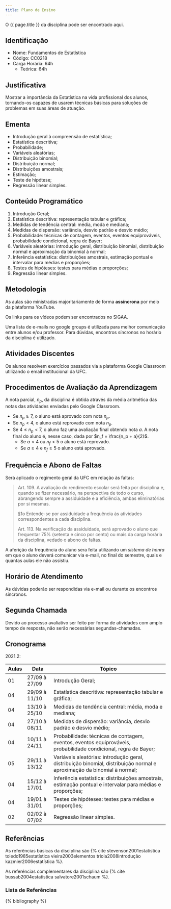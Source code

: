 ```yaml
---
title: Plano de Ensino
---
```


O {{ page.title }} da disciplina pode ser encontrado aqui.

## Identificação

- Nome: Fundamentos de Estatística
- Código: CC0218
- Carga Horária: 64h
  - Teórica: 64h

## Justificativa

Mostrar a importância da Estatística na vida profissional dos alunos, tornando-os capazes de usarem técnicas básicas para soluções de problemas em suas áreas de atuação.

## Ementa

- Introdução geral à compreensão de estatística;
- Estatística descritiva;
- Probabilidade;
- Variáveis aleatórias;
- Distribuição binomial;
- Distribuição normal;
- Distribuições amostrais;
- Estimação;
- Teste de hipótese;
- Regressão linear simples.

## Conteúdo Programático

1. Introdução Geral;
2. Estatística descritiva: representação tabular e gráfica;
3. Medidas de tendência central: média, moda e mediana;
4. Medidas de dispersão: variância, desvio padrão e desvio médio;
5. Probabilidade: técnicas de contagem, eventos, eventos equiprováveis, probabilidade condicional, regra de Bayer;
6. Variáveis aleatórias: introdução geral, distribuição binomial, distribuição normal e aproximação da binomial à normal;
7. Inferência estatística: distribuições amostrais, estimação pontual e intervalar para médias e proporções;
8. Testes de hipóteses: testes para médias e proporções;
9. Regressão linear simples.

## Metodologia

As aulas são ministradas majoritariamente de forma **assíncrona** por meio da plataforma YouTube.

Os links para os vídeos podem ser encontrados no SIGAA.

Uma lista de e-mails no google groups é utilizada para melhor comunicação entre alunos e/ou professor.
Para dúvidas, encontros síncronos no horário da disciplina é utilizado.

## Atividades Discentes

Os alunos resolvem exercícios passados via a plataforma Google Classroom utilizando o email institucional da UFC.

## Procedimentos de Avaliação da Aprendizagem

A nota parcial, $n_p$, da disciplina é obtida através da média aritmética das notas das atividades enviadas pelo Google Classroom.

- Se $n_p \geq 7$, o aluno está aprovado com nota $n_p$.
- Se $n_p < 4$, o aluno está reprovado com nota $n_p$.
- Se $4 \leq n_p < 7$, o aluno faz uma avaliação final obtendo nota $a$.
  A nota final do aluno é, nesse caso, dada por $n_f = \frac{n_p + a}{2}$.
  - Se $a < 4$ ou $n_f < 5$ o aluno está reprovado.
  - Se $a \geq 4$ e $n_f \geq 5$ o aluno está aprovado.

## Frequência e Abono de Faltas

Será aplicado o regimento geral da UFC em relação às faltas:

> Art. 109. A avaliação do rendimento escolar será feita por disciplina e, quando se fizer necessário, na perspectiva de todo o curso, abrangendo sempre a assiduidade e a eficiência, ambas eliminatórias por si mesmas.
> 
> §1o Entende-se por assiduidade a frequência às atividades correspondentes a cada disciplina.
> 
> Art. 113. Na verificação da assiduidade, será aprovado o aluno que frequentar 75% (setenta e cinco por cento) ou mais da carga horária da disciplina, vedado o abono de faltas.

A aferição da frequência do aluno sera feita utilizando um *sistema de honra* em que o aluno deverá comunicar via e-mail, no final do semestre, quais e quantas aulas ele não assistiu.

## Horário de Atendimento

As dúvidas poderão ser respondidas via e-mail ou durante os encontros síncronos.

## Segunda Chamada

Devido ao processo avaliativo ser feito por forma de atividades com amplo tempo de resposta, não serão necessárias segundas-chamadas.

## Cronograma

2021.2:

| Aulas | Data          | Tópico                                                                                                                 |
| ----- | ------------- | ---------------------------------------------------------------------------------------------------------------------- |
| 01    | 27/09 à 27/09 | Introdução Geral;                                                                                                      |
| 04    | 29/09 à 11/10 | Estatística descritiva: representação tabular e gráfica;                                                               |
| 04    | 13/10 à 25/10 | Medidas de tendência central: média, moda e mediana;                                                                   |
| 04    | 27/10 à 08/11 | Medidas de dispersão: variância, desvio padrão e desvio médio;                                                         |
| 04    | 10/11 à 24/11 | Probabilidade: técnicas de contagem, eventos, eventos equiprováveis, probabilidade condicional, regra de Bayer;        |
| 05    | 29/11 à 13/12 | Variáveis aleatórias: introdução geral, distribuição binomial, distribuição normal e aproximação da binomial à normal; |
| 04    | 15/12 à 17/01 | Inferência estatística: distribuições amostrais, estimação pontual e intervalar para médias e proporções;              |
| 04    | 19/01 à 31/01 | Testes de hipóteses: testes para médias e proporções;                                                                  |
| 02    | 02/02 à 07/02 | Regressão linear simples.                                                                                              |

## Referências

As referências básicas da disciplina são {% cite stevenson2001estatistica toledo1985estatística vieira2003elementos triola2008introdução kazmier2006estatística %}.

As referências complementares da disciplina são {% cite bussab2004estatistica salvatore2001schaum %}.

### Lista de Referências

{% bibliography %}